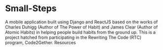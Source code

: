 # Small-Steps
A mobile application built using Django and ReactJS based on the works of Charles Duhigg (Author of The Power of Habit) and James Clear (Author of Atomic Habits) in helping people build habits from the ground up. This is a project hatched from participating in the Rewriting The Code (RTC) program, Code2Gether.  Resources
